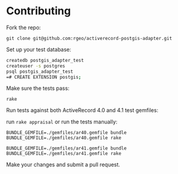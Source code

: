 # Contributing

Fork the repo:

`git clone git@github.com:rgeo/activerecord-postgis-adapter.git`

Set up your test database:

```sh
createdb postgis_adapter_test
createuser -s postgres
psql postgis_adapter_test
=# CREATE EXTENSION postgis;
```

Make sure the tests pass:

`rake`

Run tests against both ActiveRecord 4.0 and 4.1 test gemfiles:

run `rake appraisal` or run the tests manually:

```
BUNDLE_GEMFILE=./gemfiles/ar40.gemfile bundle
BUNDLE_GEMFILE=./gemfiles/ar40.gemfile rake

BUNDLE_GEMFILE=./gemfiles/ar41.gemfile bundle
BUNDLE_GEMFILE=./gemfiles/ar41.gemfile rake
```

Make your changes and submit a pull request.

